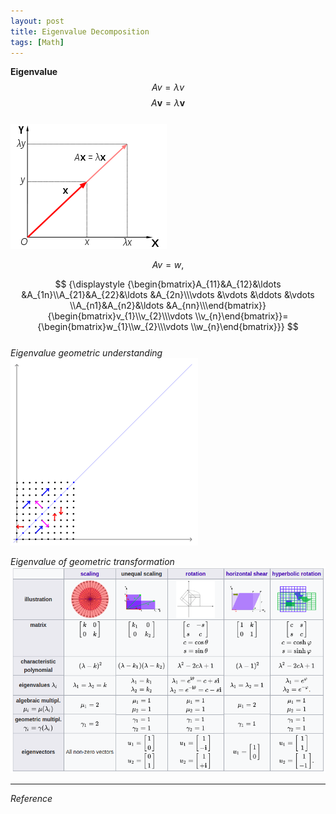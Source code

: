 ```yaml
---
layout: post
title: Eigenvalue Decomposition
tags: [Math]
---
```

**Eigenvalue**
<br/>
$$Av = \lambda v$$
$$
{\displaystyle A\mathbf {v} =\lambda \mathbf {v}}
$$
<br/>
![alt text](/assets/img/eigenvalue.png)

$$
{\displaystyle Av=w,}
$$

$$
{\displaystyle {\begin{bmatrix}A_{11}&A_{12}&\ldots &A_{1n}\\A_{21}&A_{22}&\ldots &A_{2n}\\\vdots &\vdots &\ddots &\vdots \\A_{n1}&A_{n2}&\ldots &A_{nn}\\\end{bmatrix}}{\begin{bmatrix}v_{1}\\v_{2}\\\vdots \\v_{n}\end{bmatrix}}={\begin{bmatrix}w_{1}\\w_{2}\\\vdots \\w_{n}\end{bmatrix}}}
$$
<br/>
*Eigenvalue geometric understanding*
![alt text](/assets/img/Eigenvectors.gif)
<br/>

*Eigenvalue of geometric transformation*
![alt text](/assets/img/eigenvalue_table.png)
<br/>


***
*Reference*
